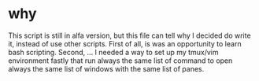 # why

This script is still in alfa version, but this file can tell why I decided do
write it, instead of use other scripts. First of all, is was an opportunity to
learn bash scripting. Second, ... I needed a way to set up my tmux/vim
environment fastly that run always the same list of command to open always the
same list of windows with the same list of panes.
